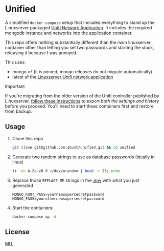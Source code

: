 # Unified

A simplified `docker-compose` setup that includes everything to stand up the Linuxserver packaged [Unifi Network Application](https://docs.linuxserver.io/images/docker-unifi-network-application/). It includes the required mongodb instance and networks into the application container.

This repo offers nothing substantially different than the main linuxserver container other than letting you set two passwords and starting the stack, releasing it because I was annoyed.

This uses:

- mongo v7 (it is pinned, mongo releases do not migrate automatically)
- latest of the [Linuxserver Unifi network application](https://docs.linuxserver.io/images/docker-unifi-network-application/)

> [!IMPORTANT]  
> If you're migrating from the older version of the Unifi controller published by Linuxserver, [follow these instructions](https://docs.linuxserver.io/images/docker-unifi-network-application/#migration-from-unifi-controller) to export _both the settings and history_ before you proceed. You'll need to start these containers first and restore from backup.

## Usage

1. Clone this repo

    ```bash
    git clone git@github.com:qbunt/unified.git && cd unified
    ```

1. Generate two random strings to use as database passwords (ideally in linux)

    ```bash
    tr -dc A-Za-z0-9 </dev/urandom | head -c 25; echo
    ```

1. Replace those `REPLACE_ME` strings in the [.env](./.env) with what you just generated

    ```env
    MONGO_ROOT_PASS=yournewsupersecretpassword
    MONGO_PASS=yourothernewsupersecretpassword
    ```

3. Start the containers:

    ```sh
    docker-compose up -d
    ```

## License

[MIT](./license)
